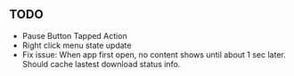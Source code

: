 TODO
------------

* Pause Button Tapped Action
* Right click menu state update
* Fix issue:  When app first open, no content shows until about 1 sec later. Should cache lastest download status info.
